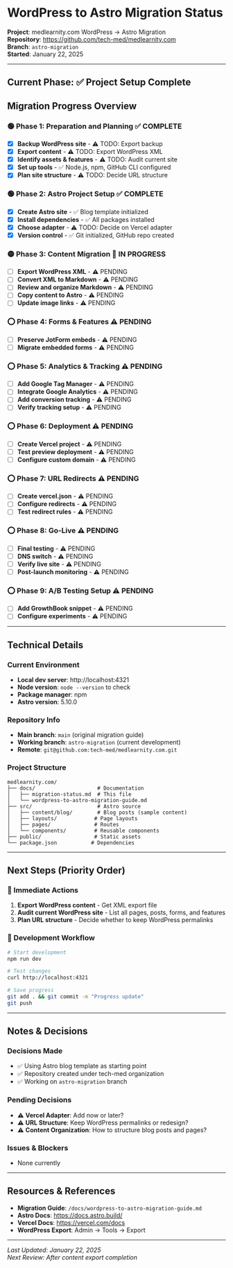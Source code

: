 # WordPress to Astro Migration Status

**Project**: medlearnity.com WordPress → Astro Migration  
**Repository**: https://github.com/tech-med/medlearnity.com  
**Branch**: `astro-migration`  
**Started**: January 22, 2025

---

## Current Phase: ✅ **Project Setup Complete**

## Migration Progress Overview

### 🟢 Phase 1: Preparation and Planning ✅ COMPLETE
- [x] **Backup WordPress site** - ⚠️ TODO: Export backup
- [x] **Export content** - ⚠️ TODO: Export WordPress XML
- [x] **Identify assets & features** - ⚠️ TODO: Audit current site
- [x] **Set up tools** - ✅ Node.js, npm, GitHub CLI configured
- [x] **Plan site structure** - ⚠️ TODO: Decide URL structure

### 🟢 Phase 2: Astro Project Setup ✅ COMPLETE
- [x] **Create Astro site** - ✅ Blog template initialized
- [x] **Install dependencies** - ✅ All packages installed
- [x] **Choose adapter** - ⚠️ TODO: Decide on Vercel adapter
- [x] **Version control** - ✅ Git initialized, GitHub repo created

### 🟡 Phase 3: Content Migration 🚧 IN PROGRESS
- [ ] **Export WordPress XML** - ⚠️ PENDING
- [ ] **Convert XML to Markdown** - ⚠️ PENDING
- [ ] **Review and organize Markdown** - ⚠️ PENDING
- [ ] **Copy content to Astro** - ⚠️ PENDING
- [ ] **Update image links** - ⚠️ PENDING

### ⭕ Phase 4: Forms & Features ⚠️ PENDING
- [ ] **Preserve JotForm embeds** - ⚠️ PENDING
- [ ] **Migrate embedded forms** - ⚠️ PENDING

### ⭕ Phase 5: Analytics & Tracking ⚠️ PENDING
- [ ] **Add Google Tag Manager** - ⚠️ PENDING
- [ ] **Integrate Google Analytics** - ⚠️ PENDING
- [ ] **Add conversion tracking** - ⚠️ PENDING
- [ ] **Verify tracking setup** - ⚠️ PENDING

### ⭕ Phase 6: Deployment ⚠️ PENDING
- [ ] **Create Vercel project** - ⚠️ PENDING
- [ ] **Test preview deployment** - ⚠️ PENDING
- [ ] **Configure custom domain** - ⚠️ PENDING

### ⭕ Phase 7: URL Redirects ⚠️ PENDING
- [ ] **Create vercel.json** - ⚠️ PENDING
- [ ] **Configure redirects** - ⚠️ PENDING
- [ ] **Test redirect rules** - ⚠️ PENDING

### ⭕ Phase 8: Go-Live ⚠️ PENDING
- [ ] **Final testing** - ⚠️ PENDING
- [ ] **DNS switch** - ⚠️ PENDING
- [ ] **Verify live site** - ⚠️ PENDING
- [ ] **Post-launch monitoring** - ⚠️ PENDING

### ⭕ Phase 9: A/B Testing Setup ⚠️ PENDING
- [ ] **Add GrowthBook snippet** - ⚠️ PENDING
- [ ] **Configure experiments** - ⚠️ PENDING

---

## Technical Details

### Current Environment
- **Local dev server**: http://localhost:4321
- **Node version**: `node --version` to check
- **Package manager**: npm
- **Astro version**: 5.10.0

### Repository Info
- **Main branch**: `main` (original migration guide)
- **Working branch**: `astro-migration` (current development)
- **Remote**: `git@github.com:tech-med/medlearnity.com.git`

### Project Structure
```
medlearnity.com/
├── docs/                    # Documentation
│   ├── migration-status.md  # This file
│   └── wordpress-to-astro-migration-guide.md
├── src/                     # Astro source
│   ├── content/blog/        # Blog posts (sample content)
│   ├── layouts/            # Page layouts
│   ├── pages/              # Routes
│   └── components/         # Reusable components
├── public/                 # Static assets
└── package.json           # Dependencies
```

---

## Next Steps (Priority Order)

### 🎯 Immediate Actions
1. **Export WordPress content** - Get XML export file
2. **Audit current WordPress site** - List all pages, posts, forms, and features
3. **Plan URL structure** - Decide whether to keep WordPress permalinks

### 🔄 Development Workflow
```bash
# Start development
npm run dev

# Test changes
curl http://localhost:4321

# Save progress
git add . && git commit -m "Progress update"
git push
```

---

## Notes & Decisions

### Decisions Made
- ✅ Using Astro blog template as starting point
- ✅ Repository created under tech-med organization
- ✅ Working on `astro-migration` branch

### Pending Decisions
- ⚠️ **Vercel Adapter**: Add now or later?
- ⚠️ **URL Structure**: Keep WordPress permalinks or redesign?
- ⚠️ **Content Organization**: How to structure blog posts and pages?

### Issues & Blockers
- None currently

---

## Resources & References

- **Migration Guide**: `/docs/wordpress-to-astro-migration-guide.md`
- **Astro Docs**: https://docs.astro.build/
- **Vercel Docs**: https://vercel.com/docs
- **WordPress Export**: Admin → Tools → Export

---

*Last Updated: January 22, 2025*  
*Next Review: After content export completion* 